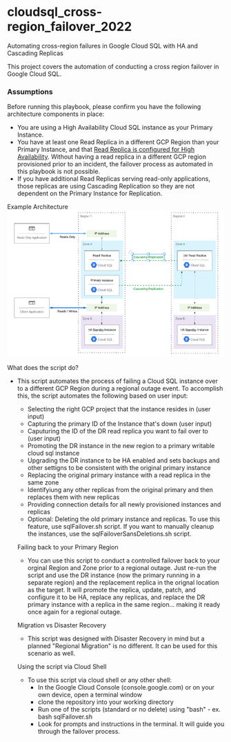 # cloudsql_cross-region_failover_2022
Automating cross-region failures in Google Cloud SQL with HA and Cascading Replicas

This project covers the automation of conducting a cross region failover in Google Cloud SQL. 

<h3>Assumptions</h3>

Before running this playbook, please confirm you have the following architecture components in place:
- You are using a High Availability Cloud SQL instance as your Primary Instance.
- You have at least one Read Replica in a different GCP Region than your Primary Instance, and that <a href="https://cloud.google.com/sql/docs/mysql/high-availability#read_replicas">Read Replica is configured for High Availability</a>. Without having a read replica in a different GCP region provisioned prior to an incident, the failover process as automated in this playbook is not possible.
- If you have additional Read Replicas serving read-only applications, those replicas are using Cascading Replication so they are not dependent on the Primary Instance for Replication.

Example Architecture
<img alt="PNG" src="https://github.com/wapfel20/cloudsql_cross-region_failover_2022/blob/main/Screen%20Shot%202022-08-10%20at%202.11.12%20PM.png" />

What does the script do?
- This script automates the process of failing a Cloud SQL instance over to a different GCP Region during a regional outage event. To accomplish this, the script automates the following based on user input:
  - Selecting the right GCP project that the instance resides in (user input)
  - Capturing the primary ID of the Instance that's down (user input)
  - Caputuring the ID of the DR read replica you want to fail over to (user input)
  - Promoting the DR instance in the new region to a primary writable cloud sql instance
  - Upgrading the DR instance to be HA enabled and sets backups and other settigns to be consistent with the original primary instance
  - Replacing the original primary instance with a read replica in the same zone
  - Identifyiung any other replicas from the original primary and then replaces them with new replicas
  - Providing connection details for all newly provisioned instances and replicas
  - Optional: Deleting the old primary instance and replicas. To use this feature, use sqlFailover.sh script. If you want to manually cleanup the instances, use the sqlFailoverSansDeletions.sh script.
  
  Failing back to your Primary Region
  - You can use this script to conduct a controlled failover back to your orginal Region and Zone prior to a regional outage. Just re-run the script and use the DR instance (now the primary running in a separate region) and the replacement replica in the orignal location as the target. It will promote the replica, update, patch, and configure it to be HA, replace any replicas, and replace the DR primary instance with a replica in the same region... making it ready once again for a regional outage.
  
  Migration vs Disaster Recovery
  - This script was designed with Disaster Recovery in mind but a planned "Regional Migration" is no different. It can be used for this scenario as well.
  
  Using the script via Cloud Shell
  - To use this script via cloud shell or any other shell:
    - In the Google Cloud Console (console.google.com) or on your own device, open a terminal window
    - clone the repository into your working directory
    - Run one of the scripts (standard or no delete) using "bash" - ex. bash sqlFailover.sh
    - Look for prompts and instructions in the terminal. It will guide you through the failover process.
